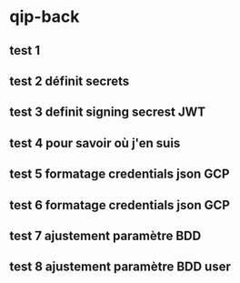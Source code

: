 # qip-back
## test 1
## test 2 définit secrets
## test 3 definit signing secrest JWT
## test 4 pour savoir où j'en suis
## test 5 formatage credentials json GCP
## test 6 formatage credentials json GCP
## test 7 ajustement paramètre BDD
## test 8 ajustement paramètre BDD user